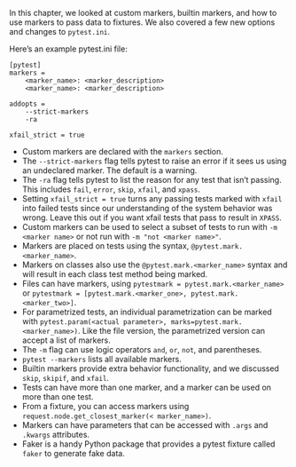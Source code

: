 In this chapter, we looked at custom markers, builtin markers, and how to use markers to pass data to fixtures. We also covered a few new options and changes to `pytest.ini`.

Here’s an example pytest.ini file:

```
[pytest]
markers =
    <marker_name>: <marker_description>
    <marker_name>: <marker_description>
    
addopts =
    --strict-markers
    -ra
    
xfail_strict = true
```

* Custom markers are declared with the `markers` section.
* The `--strict-markers` flag tells pytest to raise an error if it sees us using an undeclared marker. The default is a warning.
* The `-ra` flag tells pytest to list the reason for any test that isn’t passing. This includes `fail`, `error`, `skip`, `xfail`, and `xpass`.
* Setting `xfail_strict = true` turns any passing tests marked with `xfail` into failed tests since our understanding of the system behavior was wrong. Leave
this out if you want xfail tests that pass to result in `XPASS`.
* Custom markers can be used to select a subset of tests to run with `-m <marker name>` or not run with `-m "not <marker name>"`.
* Markers are placed on tests using the syntax, `@pytest.mark.<marker_name>`.
* Markers on classes also use the `@pytest.mark.<marker_name>` syntax and will result in each class test method being marked.
* Files can have markers, using `pytestmark = pytest.mark.<marker_name>` or `pytestmark = [pytest.mark.<marker_one>, pytest.mark.<marker_two>]`.
* For parametrized tests, an individual parametrization can be marked with `pytest.param(<actual parameter>, marks=pytest.mark.<marker_name>)`. Like the file version, the parametrized version can accept a list of markers.
* The `-m` flag can use logic operators `and`, `or`, `not`, and parentheses.
* `pytest --markers` lists all available markers.
* Builtin markers provide extra behavior functionality, and we discussed `skip`, `skipif`, and `xfail`.
* Tests can have more than one marker, and a marker can be used on more than one test.
* From a fixture, you can access markers using `request.node.get_closest_marker(<
marker_name>)`.
* Markers can have parameters that can be accessed with `.args` and `.kwargs` attributes.
* Faker is a handy Python package that provides a pytest fixture called `faker` to generate fake data.